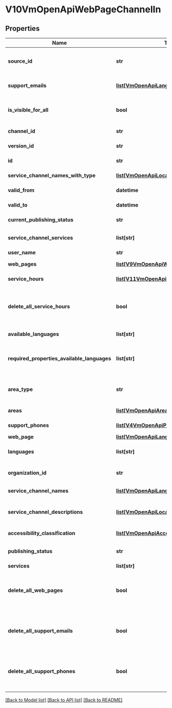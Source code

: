 # V10VmOpenApiWebPageChannelIn

## Properties
Name | Type | Description | Notes
------------ | ------------- | ------------- | -------------
**source_id** | **str** | External system identifier for this service channel. User needs to be logged in to be able to get/set value. | [optional] 
**support_emails** | [**list[VmOpenApiLanguageItem]**](VmOpenApiLanguageItem.md) | List of support email addresses for the service channel. (Max.Length: 100). | [optional] 
**is_visible_for_all** | **bool** | Indicates if channel can be used (referenced within services) by other users from other organizations. | [optional] 
**channel_id** | **str** | Gets or sets the special channel identifier. | [optional] 
**version_id** | **str** | The identifier for current version. | [optional] 
**id** | **str** | PTV identifier for the service channel. | [optional] 
**service_channel_names_with_type** | [**list[VmOpenApiLocalizedListItem]**](VmOpenApiLocalizedListItem.md) | Localized list of service channel names. | [optional] 
**valid_from** | **datetime** | Date when item should be published. | [optional] 
**valid_to** | **datetime** | Date when item should be archived. | [optional] 
**current_publishing_status** | **str** | Current version publishing status. | [optional] 
**service_channel_services** | **list[str]** | Internal property for adding service relations for a service channel. | [optional] 
**user_name** | **str** | User name. | [optional] 
**web_pages** | [**list[V9VmOpenApiWebPage]**](V9VmOpenApiWebPage.md) | List of service channel web pages. | [optional] 
**service_hours** | [**list[V11VmOpenApiServiceHour]**](V11VmOpenApiServiceHour.md) | List of service channel service hours. | [optional] 
**delete_all_service_hours** | **bool** | Set to true to delete all existing service hours for the service channel. The ServiceHours collection should be empty when this property is set to true. | [optional] 
**available_languages** | **list[str]** | Gets or sets available languages | [optional] 
**required_properties_available_languages** | **list[str]** | Internal property to check the languages within required lists: ServiceChannelNames, ServiceChannelDescriptions  and ChannelUrls lists. | [optional] 
**area_type** | **str** | Area type. Possible values are: Nationwide, NationwideExceptAlandIslands or LimitedType. | [optional] 
**areas** | [**list[VmOpenApiAreaIn]**](VmOpenApiAreaIn.md) | List of areas. List can contain different types of areas. | [optional] 
**support_phones** | [**list[V4VmOpenApiPhone]**](V4VmOpenApiPhone.md) | List of support phone numbers for the service channel. | [optional] 
**web_page** | [**list[VmOpenApiLanguageItem]**](VmOpenApiLanguageItem.md) | List of localized urls. | 
**languages** | **list[str]** | List of languages the service channel is available in (two letter language code). | 
**organization_id** | **str** | PTV organization identifier of organization responsible for this channel. | 
**service_channel_names** | [**list[VmOpenApiLanguageItem]**](VmOpenApiLanguageItem.md) | List of localized service channel names. | 
**service_channel_descriptions** | [**list[VmOpenApiLocalizedListItem]**](VmOpenApiLocalizedListItem.md) | List of localized service channel descriptions. Possible type values are: Summary, Description. | 
**accessibility_classification** | [**list[VmOpenApiAccessibilityClassification]**](VmOpenApiAccessibilityClassification.md) | The accessibility classification. | 
**publishing_status** | **str** | Service channel publishing status. Values: Draft or Published. | 
**services** | **list[str]** | List of related services (GUID). | [optional] 
**delete_all_web_pages** | **bool** | Set to true to delete all existing web pages for the service channel. The WebPages collection should be empty when this property is set to true. | [optional] 
**delete_all_support_emails** | **bool** | Set to true to delete all existing support email addresses for the service channel. The SupportEmails collection should be empty when this property is set to true. | [optional] 
**delete_all_support_phones** | **bool** | Set to true to delete all existing support phone numbers for the service channel. The SupportPhones collection should be empty when this property is set to true. | [optional] 

[[Back to Model list]](../README.md#documentation-for-models) [[Back to API list]](../README.md#documentation-for-api-endpoints) [[Back to README]](../README.md)

